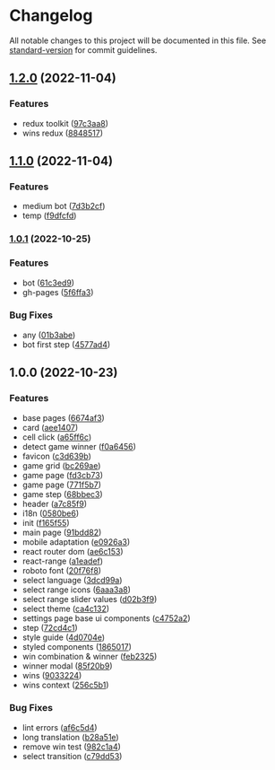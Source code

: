 # Changelog

All notable changes to this project will be documented in this file. See [standard-version](https://github.com/conventional-changelog/standard-version) for commit guidelines.

## [1.2.0](https://github.com/breusoff/tic-tac-toe/compare/v1.1.0...v1.2.0) (2022-11-04)


### Features

* redux toolkit ([97c3aa8](https://github.com/breusoff/tic-tac-toe/commit/97c3aa89b8195968f7672f1e36fa9c2f8eacf2ae))
* wins redux ([8848517](https://github.com/breusoff/tic-tac-toe/commit/884851773eb45ca86c0634eb93254860fd7e82eb))

## [1.1.0](https://github.com/breusoff/tic-tac-toe/compare/v1.0.1...v1.1.0) (2022-11-04)


### Features

* medium bot ([7d3b2cf](https://github.com/breusoff/tic-tac-toe/commit/7d3b2cf839db6b519f149fdfa35ea154f9638021))
* temp ([f9dfcfd](https://github.com/breusoff/tic-tac-toe/commit/f9dfcfd5efcfdf427c801ea5cc498ce44ceba8d5))

### [1.0.1](https://github.com/breusoff/tic-tac-toe/compare/v1.0.0...v1.0.1) (2022-10-25)


### Features

* bot ([61c3ed9](https://github.com/breusoff/tic-tac-toe/commit/61c3ed97701b2bb56a1616d095c5bdbf0848aeb9))
* gh-pages ([5f6ffa3](https://github.com/breusoff/tic-tac-toe/commit/5f6ffa37351de624973bd1c6aec459bad4b95e85))


### Bug Fixes

* any ([01b3abe](https://github.com/breusoff/tic-tac-toe/commit/01b3abe6f28675e852037f2ff6bccb670f1e9e32))
* bot first step ([4577ad4](https://github.com/breusoff/tic-tac-toe/commit/4577ad4498e631c9cc929f4f997f62b0d3c86a3e))

## 1.0.0 (2022-10-23)


### Features

* base pages ([6674af3](https://github.com/breusoff/tic-tac-toe/commit/6674af3c9c2176d26a820a53429573da990b2e6c))
* card ([aee1407](https://github.com/breusoff/tic-tac-toe/commit/aee1407140331dcc3c372e3f469f4290183871d3))
* cell click ([a65ff6c](https://github.com/breusoff/tic-tac-toe/commit/a65ff6c341fc624b47b2bf1ca8b0b235203c43d5))
* detect game winner ([f0a6456](https://github.com/breusoff/tic-tac-toe/commit/f0a6456e44e21bc959824060fe1fdb129e7f9349))
* favicon ([c3d639b](https://github.com/breusoff/tic-tac-toe/commit/c3d639bc97d417bf48903a8c65d7db1e70d0a99f))
* game grid ([bc269ae](https://github.com/breusoff/tic-tac-toe/commit/bc269ae27f133d258d5ecda5d5d4ed25bca5c151))
* game page ([fd3cb73](https://github.com/breusoff/tic-tac-toe/commit/fd3cb730266ccd90161a00e1827c295d80d9cb98))
* game page ([771f5b7](https://github.com/breusoff/tic-tac-toe/commit/771f5b76b8ac1e192b96d611aebeb7363541e2fc))
* game step ([68bbec3](https://github.com/breusoff/tic-tac-toe/commit/68bbec35af95dc25d0e5d5e1a02d9e86c8831189))
* header ([a7c85f9](https://github.com/breusoff/tic-tac-toe/commit/a7c85f9bc6039c2990c6af3583e51e5c2da4fed6))
* i18n ([0580be6](https://github.com/breusoff/tic-tac-toe/commit/0580be614416178c3c1af7066451ef2b9be1405e))
* init ([f165f55](https://github.com/breusoff/tic-tac-toe/commit/f165f555758a9045c402ad679fc4746983c7aaff))
* main page ([91bdd82](https://github.com/breusoff/tic-tac-toe/commit/91bdd822e474d94e99cd2815fdece9ed43939a9b))
* mobile adaptation ([e0926a3](https://github.com/breusoff/tic-tac-toe/commit/e0926a32f7df6c14833a55b0957d655a55fe6431))
* react router dom ([ae6c153](https://github.com/breusoff/tic-tac-toe/commit/ae6c153ddfdc4a9b09a11727ec9585f58fea7597))
* react-range ([a1eadef](https://github.com/breusoff/tic-tac-toe/commit/a1eadeffb599f549fbe34f17f3c44bff18a7db65))
* roboto font ([20f76f8](https://github.com/breusoff/tic-tac-toe/commit/20f76f896bfb9aeae0597a9d2b7ff4285bbc3c37))
* select language ([3dcd99a](https://github.com/breusoff/tic-tac-toe/commit/3dcd99ab7486b0dfb4b4c3c93137b7b757d7bfc6))
* select range icons ([6aaa3a8](https://github.com/breusoff/tic-tac-toe/commit/6aaa3a8c979ac3b6a4649057a063f53aa095e05b))
* select range slider values ([d02b3f9](https://github.com/breusoff/tic-tac-toe/commit/d02b3f9d9cfba8ac9d30face0a2bd7117ae93747))
* select theme ([ca4c132](https://github.com/breusoff/tic-tac-toe/commit/ca4c132ff690daf58532d286d95d9a233826c8ab))
* settings page base ui components ([c4752a2](https://github.com/breusoff/tic-tac-toe/commit/c4752a2a56d1fb71738d9754cb1b08b96f163f91))
* step ([72cd4c1](https://github.com/breusoff/tic-tac-toe/commit/72cd4c14c49de41ecbc55734ddf4e8b4d6d0d59e))
* style guide ([4d0704e](https://github.com/breusoff/tic-tac-toe/commit/4d0704e78d0a20de7123db213634739a96d1959e))
* styled components ([1865017](https://github.com/breusoff/tic-tac-toe/commit/18650176981f8d199061f9c5ab2b319cf93f65a3))
* win combination & winner ([feb2325](https://github.com/breusoff/tic-tac-toe/commit/feb232553bfed751c15119a4833c161912031a7a))
* winner modal ([85f20b9](https://github.com/breusoff/tic-tac-toe/commit/85f20b953aa86b58620649df3c139d77fdaa5ecd))
* wins ([9033224](https://github.com/breusoff/tic-tac-toe/commit/9033224d2a65212853679c96bc16072e165e7c9a))
* wins context ([256c5b1](https://github.com/breusoff/tic-tac-toe/commit/256c5b12adda3878673c0839b58ad6573dd09fd4))


### Bug Fixes

* lint errors ([af6c5d4](https://github.com/breusoff/tic-tac-toe/commit/af6c5d417ebc789861d56da013e4b7128fa48d20))
* long translation ([b28a51e](https://github.com/breusoff/tic-tac-toe/commit/b28a51eb900210b4332d66e20eac0a75ae9cac9e))
* remove win test ([982c1a4](https://github.com/breusoff/tic-tac-toe/commit/982c1a4de5dcdbdcbc766f2ecb154fd931c7009a))
* select transition ([c79dd53](https://github.com/breusoff/tic-tac-toe/commit/c79dd53f72a7ba3ab0454665128dd329b6bd64ee))
